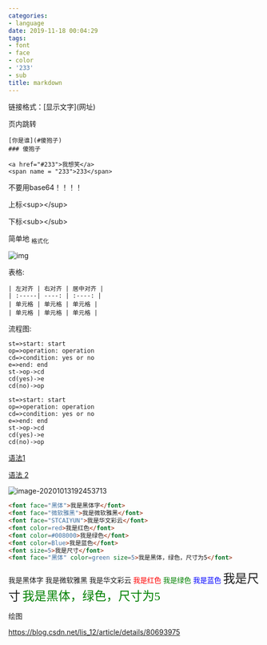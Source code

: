 ```yaml
---
categories:
- language
date: 2019-11-18 00:04:29
tags:
- font
- face
- color
- '233'
- sub
title: markdown
---
```


链接格式：\[显示文字\]\(网址\)

页内跳转

```
[你是谁](#傻狍子)
### 傻狍子

<a href="#233">我想笑</a>
<span name = "233">233</span>
```



不要用base64！！！！

上标\<sup>\</sup\>

下标\<sub\>\</sub\>

简单地 <sub> 格式化 </sub>

<!--more-->

![img](https://cdn.sspai.com/2019/05/24/89bba4dfdfb49b8d3c129ce1157a54b1.png)

表格:

```
| 左对齐 | 右对齐 | 居中对齐 |
| :-----| ----: | :----: |
| 单元格 | 单元格 | 单元格 |
| 单元格 | 单元格 | 单元格 |
```

流程图:

```
st=>start: start
op=>operation: operation
cd=>condition: yes or no
e=>end: end
st->op->cd
cd(yes)->e
cd(no)->op
```

```flow
st=>start: start
op=>operation: operation
cd=>condition: yes or no
e=>end: end
st->op->cd
cd(yes)->e
cd(no)->op
```

[语法1](https://www.jianshu.com/p/1ce5772560c1)

[语法 2](https://www.cnblogs.com/hongdada/p/9776547.html#下标)

![image-20201013192453713](https://tva1.sinaimg.cn/large/007S8ZIlgy1gjnxhtcc77j30i20b4mz9.jpg)

```markdown
<font face="黑体">我是黑体字</font>
<font face="微软雅黑">我是微软雅黑</font>
<font face="STCAIYUN">我是华文彩云</font>
<font color=red>我是红色</font>
<font color=#008000>我是绿色</font>
<font color=Blue>我是蓝色</font>
<font size=5>我是尺寸</font>
<font face="黑体" color=green size=5>我是黑体，绿色，尺寸为5</font>
```

<font face="黑体">我是黑体字</font>
<font face="微软雅黑">我是微软雅黑</font>
<font face="STCAIYUN">我是华文彩云</font>
<font color=red>我是红色</font>
<font color=#008000>我是绿色</font>
<font color=Blue>我是蓝色</font>
<font size=5>我是尺寸</font>
<font face="黑体" color=green size=5>我是黑体，绿色，尺寸为5</font>



绘图

https://blog.csdn.net/lis_12/article/details/80693975